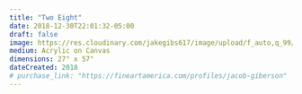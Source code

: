 ```yaml
---
title: "Two Eight"
date: 2018-12-30T22:01:32-05:00
draft: false
image: https://res.cloudinary.com/jakegibs617/image/upload/f_auto,q_99/v1546225261/2_8.jpg
medium: Acrylic on Canvas
dimensions: 27" x 57"
dateCreated: 2018
# purchase_link: "https://fineartamerica.com/profiles/jacob-giberson"
---
```



